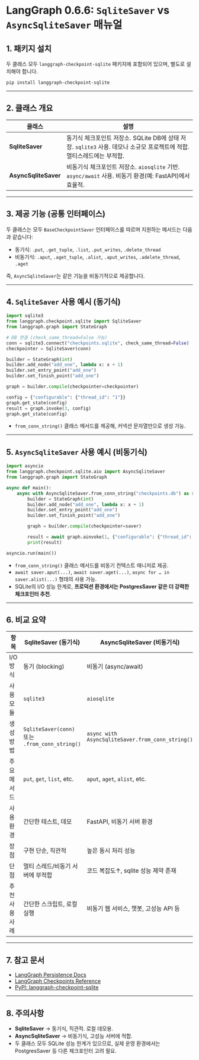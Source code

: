 # LangGraph 0.6.6: `SqliteSaver` vs `AsyncSqliteSaver` 매뉴얼

## 1. 패키지 설치
두 클래스 모두 `langgraph-checkpoint-sqlite` 패키지에 포함되어 있으며, 별도로 설치해야 합니다.

```bash
pip install langgraph-checkpoint-sqlite
```

---

## 2. 클래스 개요

| 클래스 | 설명 |
|--------|------|
| **SqliteSaver** | 동기식 체크포인트 저장소. SQLite DB에 상태 저장. `sqlite3` 사용. 데모나 소규모 프로젝트에 적합. 멀티스레드에는 부적합. |
| **AsyncSqliteSaver** | 비동기식 체크포인트 저장소. `aiosqlite` 기반. `async/await` 사용. 비동기 환경(예: FastAPI)에서 효율적. |

---

## 3. 제공 기능 (공통 인터페이스)
두 클래스는 모두 `BaseCheckpointSaver` 인터페이스를 따르며 지원하는 메서드는 다음과 같습니다:  

- 동기식: `.put`, `.get_tuple`, `.list`, `.put_writes`, `.delete_thread`  
- 비동기식: `.aput`, `.aget_tuple`, `.alist`, `.aput_writes`, `.adelete_thread`, `.aget`  

즉, `AsyncSqliteSaver`는 같은 기능을 비동기적으로 제공합니다.

---

## 4. `SqliteSaver` 사용 예시 (동기식)

```python
import sqlite3
from langgraph.checkpoint.sqlite import SqliteSaver
from langgraph.graph import StateGraph

# DB 연결 (check_same_thread=False 가능)
conn = sqlite3.connect("checkpoints.sqlite", check_same_thread=False)
checkpointer = SqliteSaver(conn)

builder = StateGraph(int)
builder.add_node("add_one", lambda x: x + 1)
builder.set_entry_point("add_one")
builder.set_finish_point("add_one")

graph = builder.compile(checkpointer=checkpointer)

config = {"configurable": {"thread_id": "1"}}
graph.get_state(config)
result = graph.invoke(3, config)
graph.get_state(config)
```

- `from_conn_string()` 클래스 메서드를 제공해, 커넥션 문자열만으로 생성 가능.

---

## 5. `AsyncSqliteSaver` 사용 예시 (비동기식)

```python
import asyncio
from langgraph.checkpoint.sqlite.aio import AsyncSqliteSaver
from langgraph.graph import StateGraph

async def main():
    async with AsyncSqliteSaver.from_conn_string("checkpoints.db") as saver:
        builder = StateGraph(int)
        builder.add_node("add_one", lambda x: x + 1)
        builder.set_entry_point("add_one")
        builder.set_finish_point("add_one")

        graph = builder.compile(checkpointer=saver)

        result = await graph.ainvoke(1, {"configurable": {"thread_id": "thread-1"}})
        print(result)

asyncio.run(main())
```

- `from_conn_string()` 클래스 메서드를 비동기 컨텍스트 매니저로 제공.  
- `await saver.aput(...)`, `await saver.aget(...)`, `async for … in saver.alist(...)` 형태의 사용 가능.  
- SQLite의 I/O 성능 한계로, **프로덕션 환경에서는 PostgresSaver 같은 더 강력한 체크포인터 추천**.

---

## 6. 비교 요약

| 항목                      | SqliteSaver (동기식) | AsyncSqliteSaver (비동기식) |
|---------------------------|----------------------|-----------------------------|
| I/O 방식                 | 동기 (blocking)       | 비동기 (async/await)        |
| 사용 모듈                | `sqlite3`             | `aiosqlite`                 |
| 생성 방법                | `SqliteSaver(conn)` 또는 `.from_conn_string()` | `async with AsyncSqliteSaver.from_conn_string()` |
| 주요 메서드              | `put`, `get`, `list`, etc. | `aput`, `aget`, `alist`, etc. |
| 사용 환경                | 간단한 테스트, 데모    | FastAPI, 비동기 서버 환경   |
| 장점                    | 구현 단순, 직관적      | 높은 동시 처리 성능          |
| 단점                    | 멀티 스레드/비동기 서버에 부적합 | 코드 복잡도↑, sqlite 성능 제약 존재 |
| 추천 사용 사례           | 간단한 스크립트, 로컬 실행 | 비동기 웹 서비스, 챗봇, 고성능 API 등 |

---

## 7. 참고 문서

- [LangGraph Persistence Docs](https://langchain-ai.github.io/langgraph/concepts/persistence/)  
- [LangGraph Checkpoints Reference](https://langchain-ai.github.io/langgraph/reference/checkpoints/)  
- [PyPI: langgraph-checkpoint-sqlite](https://pypi.org/project/langgraph-checkpoint-sqlite/)

---

## 8. 주의사항

- **SqliteSaver** → 동기식, 직관적. 로컬 데모용.  
- **AsyncSqliteSaver** → 비동기식, 고성능 서버에 적합.  
- 두 클래스 모두 SQLite 성능 한계가 있으므로, 실제 운영 환경에서는 PostgresSaver 등 다른 체크포인터 고려 필요.  

